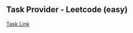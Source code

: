 ## Task Provider - Leetcode (easy)

[Task Link](https://leetcode.com/problems/path-sum/description/?envType=study-plan-v2&envId=top-interview-150)